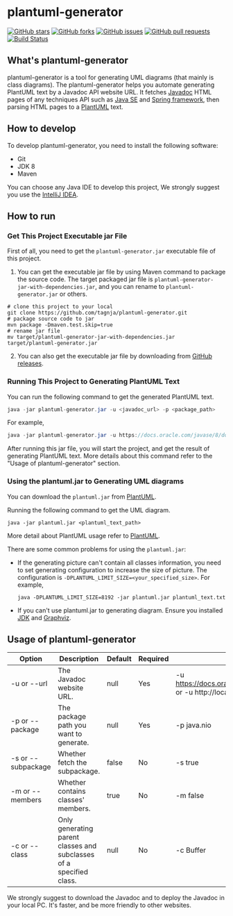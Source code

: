 # plantuml-generator
[![GitHub stars](https://img.shields.io/github/stars/tagnja/plantuml-generator)](https://github.com/tagnja/plantuml-generator/stargazers)
[![GitHub forks](https://img.shields.io/github/forks/tagnja/plantuml-generator)](https://github.com/tagnja/plantuml-generator/network/members)
[![GitHub issues](https://img.shields.io/github/issues/tagnja/plantuml-generator)](https://github.com/tagnja/plantuml-generator/issues)
[![GitHub pull requests](https://img.shields.io/github/issues-pr/tagnja/plantuml-generator)](https://github.com/tagnja/plantuml-generator/pulls)
[![Build Status](https://travis-ci.com/tagnja/plantuml-generator.svg?branch=master)](https://travis-ci.com/tagnja/plantuml-generator)

## What's plantuml-generator

plantuml-generator is a tool for generating UML diagrams (that mainly is class diagrams). The plantuml-generator helps you automate generating PlantUML text by a Javadoc API website URL. It fetches [Javadoc](https://en.wikipedia.org/wiki/Javadoc#:~:text=Javadoc%20(originally%20cased%20JavaDoc)%20is,format%20from%20Java%20source%20code.) HTML pages of any techniques API such as [Java SE](https://docs.oracle.com/javase/8/docs/api/) and [Spring framework](https://docs.spring.io/spring-framework/docs/current/javadoc-api/), then parsing HTML pages to a [PlantUML](https://plantuml.com/) text.

## How to develop

To develop plantuml-generator, you need to install the following software:

- Git
- JDK 8
- Maven

You can choose any Java IDE to develop this project, We strongly suggest you use the [IntelliJ IDEA](https://www.jetbrains.com/idea/).

## How to run

### Get This Project Executable jar File

First of all, you need to get the `plantuml-generator.jar` executable file of this project. 

1) You can get the executable jar file by using Maven command to package the source code. The target packaged jar file is `plantuml-generator-jar-with-dependencies.jar`, and you can rename to `plantuml-generator.jar` or others.

```shell
# clone this project to your local
git clone https://github.com/tagnja/plantuml-generator.git
# package source code to jar
mvn package -Dmaven.test.skip=true
# rename jar file
mv target/plantuml-generator-jar-with-dependencies.jar target/plantuml-generator.jar
```

2) You can also get the executable jar file by downloading from [GitHub releases](https://github.com/tagnja/plantuml-generator/releases).

### Running This Project to Generating PlantUML Text

You can run the following command to get the generated PlantUML text. 

```java
java -jar plantuml-generator.jar -u <javadoc_url> -p <package_path> 
```

For example, 

```java
java -jar plantuml-generator.jar -u https://docs.oracle.com/javase/8/docs/api/ -p java.nio
```

After running this jar file, you will start the project, and get the result of generating PlantUML text. More details about this command refer to the "Usage of plantuml-generator" section.

### Using the plantuml.jar to Generating UML diagrams

You can download the `plantuml.jar` from [PlantUML](https://plantuml.com/download).

Running the following command to get the UML diagram.

```shell
java -jar plantuml.jar <plantuml_text_path>
```

More detail about PlantUML usage refer to [PlantUML](https://plantuml.com/download).

There are some common problems for using the `plantuml.jar`:

- If the generating picture can't contain all classes information, you need to set generating configuration to increase the size of picture. The configuration is `-DPLANTUML_LIMIT_SIZE=<your_specified_size>`. For example, 

  ```
  java -DPLANTUML_LIMIT_SIZE=8192 -jar plantuml.jar plantuml_text.txt
  ```

- If you can't use plantuml.jar to generating diagram. Ensure you installed [JDK](https://www.java.com/en/download/) and [Graphviz](https://plantuml.com/graphviz-dot).

  

## Usage of plantuml-generator

| Option             | Description                                                  | Default | Required | Examples                                                     |
| ------------------ | ------------------------------------------------------------ | ------- | -------- | ------------------------------------------------------------ |
| -u or --url        | The Javadoc website URL.                                     | null    | Yes      | -u https://docs.oracle.com/javase/8/docs/api/, or -u http://localhost/java-docs |
| -p or --package    | The package path you want to generate.                       | null    | Yes      | -p java.nio                                                  |
| -s or --subpackage | Whether fetch the subpackage.                                | false   | No       | -s true                                                      |
| -m or --members    | Whether contains classes' members.                           | true    | No       | -m false                                                     |
| -c or --class      | Only generating parent classes and subclasses of a specified class. | null    | No       | -c Buffer                                                    |

We strongly suggest to download the Javadoc and to deploy the Javadoc in your local PC. It's faster, and be more friendly to other websites. 

